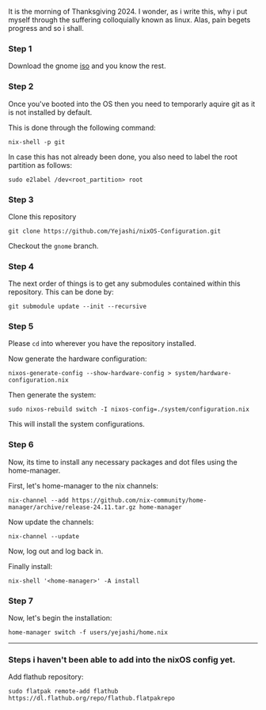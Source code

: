 It is the morning of Thanksgiving 2024. I wonder, as i write this, why i put myself through the suffering colloquially known as linux. Alas, pain begets progress and so i shall.

### Step 1
Download the gnome [iso](https://nixos.org/download/#nixos-iso) and you know the rest.

### Step 2
Once you've booted into the OS then you need to temporarly aquire git as it is not installed by default. 

This is done through the following command: 
```
nix-shell -p git
```

In case this has not already been done, you also need to label the root partition as follows: 
```
sudo e2label /dev<root_partition> root
```

### Step 3
Clone this repository 
```
git clone https://github.com/Yejashi/nixOS-Configuration.git
```

Checkout the `gnome` branch.

### Step 4
The next order of things is to get any submodules contained within this repository. This can be done by:
```
git submodule update --init --recursive
```

### Step 5
Please `cd` into wherever you have the repository installed.

Now generate the hardware configuration:
```
nixos-generate-config --show-hardware-config > system/hardware-configuration.nix
```

Then generate the system:
```
sudo nixos-rebuild switch -I nixos-config=./system/configuration.nix
```

This will install the system configurations.

### Step 6
Now, its time to install any necessary packages and dot files using the home-manager.

First, let's home-manager to the nix channels: 
```
nix-channel --add https://github.com/nix-community/home-manager/archive/release-24.11.tar.gz home-manager
```

Now update the channels: 
```
nix-channel --update
```

Now, log out and log back in.

Finally install: 
```
nix-shell '<home-manager>' -A install
```

### Step 7
Now, let's begin the installation: 
```
home-manager switch -f users/yejashi/home.nix
```

***

### Steps i haven't been able to add into the nixOS config yet.

Add flathub repository:
```
sudo flatpak remote-add flathub https://dl.flathub.org/repo/flathub.flatpakrepo
```
